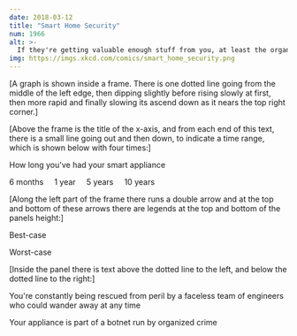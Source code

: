 ```yaml
---
date: 2018-03-12
title: "Smart Home Security"
num: 1966
alt: >-
  If they're getting valuable enough stuff from you, at least the organized crime folks have an incentive to issue regular updates to keep the appliance working after the manufacturer discontinues support.
img: https://imgs.xkcd.com/comics/smart_home_security.png
---
```

[A graph is shown inside a frame. There is one dotted line going from the middle of the left edge, then dipping slightly before rising slowly at first, then more rapid and finally slowing its ascend down as it nears the top right corner.]

[Above the frame is the title of the x-axis, and from each end of this text, there is a small line going out and then down, to indicate a time range, which is shown below with four times:]

How long you've had your smart appliance

6 months     1 year     5 years     10 years

[Along the left part of the frame there runs a double arrow and at the top and bottom of these arrows there are legends at the top and bottom of the panels height:]

Best-case

Worst-case

[Inside the panel there is text above the dotted line to the left, and below the dotted line to the right:]

You're constantly being rescued from peril by a faceless team of engineers who could wander away at any time

Your appliance is part of a botnet run by organized crime